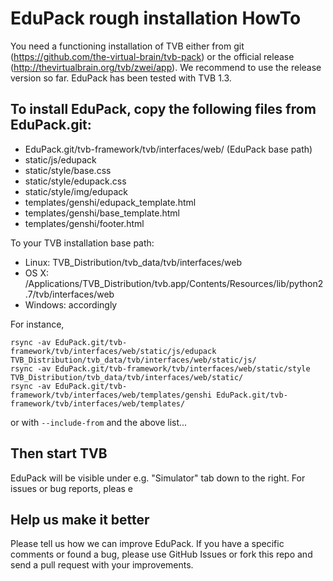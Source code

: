 # EduPack rough installation HowTo

You need a functioning installation of TVB either from git (https://github.com/the-virtual-brain/tvb-pack) or the official release (http://thevirtualbrain.org/tvb/zwei/app). We recommend to use the release version so far. EduPack has been tested with TVB 1.3.

## To install EduPack, copy the following files from EduPack.git:

* EduPack.git/tvb-framework/tvb/interfaces/web/ (EduPack base path)
 * static/js/edupack
 * static/style/base.css
 * static/style/edupack.css
 * static/style/img/edupack
 * templates/genshi/edupack_template.html
 * templates/genshi/base_template.html
 * templates/genshi/footer.html

To your TVB installation base path:

* Linux: TVB_Distribution/tvb_data/tvb/interfaces/web
* OS X: /Applications/TVB_Distribution/tvb.app/Contents/Resources/lib/python2.7/tvb/interfaces/web
* Windows: accordingly

For instance,

```
rsync -av EduPack.git/tvb-framework/tvb/interfaces/web/static/js/edupack TVB_Distribution/tvb_data/tvb/interfaces/web/static/js/
rsync -av EduPack.git/tvb-framework/tvb/interfaces/web/static/style TVB_Distribution/tvb_data/tvb/interfaces/web/static/
rsync -av EduPack.git/tvb-framework/tvb/interfaces/web/templates/genshi EduPack.git/tvb-framework/tvb/interfaces/web/templates/
```

or with `--include-from` and the above list...

## Then start TVB

EduPack will be visible under e.g. "Simulator" tab down to the right. For issues or bug reports, pleas e

## Help us make it better

Please tell us how we can improve EduPack. If you have a specific comments or found a bug, please use GitHub Issues or fork this repo and send a pull request with your improvements.
